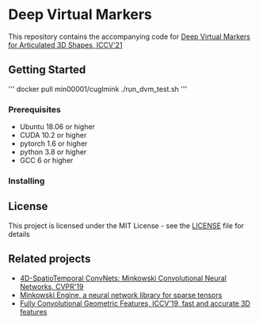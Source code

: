 # Deep Virtual Markers

This repository contains the accompanying code for [Deep Virtual Markers for Articulated 3D Shapes, ICCV'21]()

## Getting Started
'''
docker pull min00001/cuglmink
./run_dvm_test.sh
'''

### Prerequisites

- Ubuntu 18.06 or higher
- CUDA 10.2 or higher
- pytorch 1.6 or higher
- python 3.8 or higher
- GCC 6 or higher

### Installing

## License

This project is licensed under the MIT License - see the [LICENSE](https://github.com/T2Kim/DeepVirtualMarkers/blob/main/LICENSE) file for details 

## Related projects

- [4D-SpatioTemporal ConvNets: Minkowski Convolutional Neural Networks, CVPR'19](https://github.com/chrischoy/SpatioTemporalSegmentation)
- [Minkowski Engine, a neural network library for sparse tensors](https://github.com/StanfordVL/MinkowskiEngine)
- [Fully Convolutional Geometric Features, ICCV'19, fast and accurate 3D features](https://github.com/chrischoy/FCGF)
